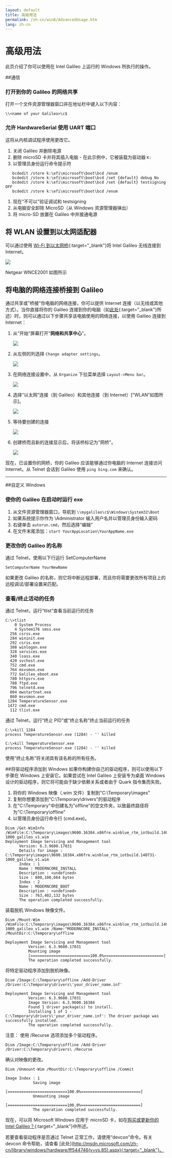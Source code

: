 ```yaml
---
layout: default
title: 高级用法
permalink: /zh-cn/win8/AdvancedUsage.htm
lang: zh-cn
---
```


# 高级用法
此页介绍了你可以使用在 Intel Galileo 上运行的 Windows 所执行的操作。

##通信

### 打开到你的 Galileo 的网络共享
打开一个文件资源管理器窗口并在地址栏中键入以下内容：

~~~
\\<name of your Galileo>\c$
~~~

### 允许 HardwareSerial 使用 UART 端口
这将从内核调试程序使用更改它。

1. 关闭 Galileo 并删除电源
1. 删除 microSD 卡并将其插入电脑 - 在此示例中，它被装载为驱动器 `K:`
1. 以管理员身份运行命令提示符

```
   bcdedit /store k:\efi\microsoft\boot\bcd /enum
   bcdedit /store k:\efi\microsoft\boot\bcd /set {default} debug No
   bcdedit /store k:\efi\microsoft\boot\bcd /set {default} testsigning OFF
   bcdedit /store k:\efi\microsoft\boot\bcd /enum

```

1. 现在“不可以”验证调试和 testsigning
1. 从电脑安全卸除 MicroSD（从 Windows 资源管理器弹出）
1. 将 micro-SD 放置在 Galileo 中并接通电源

## 将 WLAN 设置到以太网适配器
可以通过使用 [Wi-Fi 到以太网桥](http://www.newegg.com/Product/ProductList.aspx?Submit=ENE&DEPA=0&Order=BESTMATCH&Description=wireless+to+ethernet+adapter&N=-1&isNodeId=1"){:target="_blank"}将 Intel Galileo 无线连接到 Internet。

![]({{site.baseurl}}/Resources/images/galileo-wifi-bridge.png)

Netgear WNCE2001 如图所示

## 将电脑的网络连接桥接到 Galileo
通过共享或"桥接"你电脑的网络连接，你可以提供 Internet 连接（以无线或其他方式）。当你直接将你的 Galileo 连接到你的电脑（如[此处](SetupGalileo.htm){:target="_blank"}所述）时，则可以通过以下步骤共享该电脑使用的网络连接，以使用 Galileo 连接到 Internet：

1. 从“开始”屏幕打开"<b>网络和共享中心</b>"。

   ![]({{site.baseurl}}/Resources/images/Start_NetworkandSharingCenter.png)

1. 从左侧的列选择 ```Change adapter settings```。

   ![]({{site.baseurl}}/Resources/images/NetworkandSharingCenter.png)

1. 在网络连接设置中，从 ```Organize``` 下拉菜单选择 ```Layout->Menu bar```。

   ![]({{site.baseurl}}/Resources/images/NetworkConnections.png)

1. 选择“以太网”连接（到 Galileo）和其他连接（到 Internet）\[“WLAN”如图所示\]。

   ![]({{site.baseurl}}/Resources/images/NetworkBridgeConnections.png)

1. 等待要创建的连接

   ![]({{site.baseurl}}/Resources/images/Status_BridgeWait.png)

1. 创建桥而且新的连接显示后，将该桥标记为"网桥"。

   ![]({{site.baseurl}}/Resources/images/NetworkBridge.png)

现在，已设置你的网桥，你的 Galileo 应该能够通过你电脑的 Internet 连接访问 Internet。从 Telnet 会话到 Galileo 使用 ```ping bing.com``` 来确认。

---

##自定义 Windows

### 使你的 Galileo 在启动时运行 exe
1. 从文件资源管理器窗口，导航到 ```\\mygalileo\c$\Windows\System32\Boot```
1. 如果系统提示你作为 \\Administrator 输入用户名并以管理员身份输入密码
1. 右键单击 ```autorun.cmd```，然后选择“编辑”
1. 在文件末尾添加：```start YourAppLocation\YourAppName.exe```

### 更改你的 Galileo 的名称
通过 Telnet，使用以下行运行 SetComputerName

~~~
SetComputerName YourNewName
~~~


如果更改 Galileo 的名称，则它将中断远程部署，而且你将需要更改所有项目上的远程调试/部署设置来匹配。

### 查看/终止活动的任务

通过 Telnet，运行“tlist”查看当前运行的任务

~~~
C:\>tlist
    0 System Process
    4 System176 smss.exe
  256 csrss.exe
  284 wininit.exe
  292 csrss.exe
  308 winlogon.exe
  328 services.exe
  340 lsass.exe
  420 svchost.exe
  752 cmd.exe
  764 msvsmon.exe
  772 Galileo_eboot.exe
  780 httpsrv.exe
  788 ftpd.exe
  796 telnetd.exe
  804 mwstartnet.exe
  860 msvsmon.exe
 1284 TemperatureSensor.exe
 1472 cmd.exe
  112 tlist.exe
~~~

通过 Telnet，运行“终止 PID”或“终止名称”终止当前运行的任务

~~~
C:\>kill 1284
process TemperatureSensor.exe (1284) - '' killed

C:\>kill TemperatureSensor.exe
process TemperatureSensor.exe (1284) - '' killed
~~~

使用“终止名称”将关闭具有该名称的所有任务。


##将驱动程序添加到 Windows
如果你构建你自己的驱动程序，则可以使用以下步骤在 Windows 上安装它。如果尝试在 Intel Galileo 上安装专为桌面 Windows 设计的驱动程序，则它将可能由于缺少依赖关系或者由于 Quark 指令集而失败。

1. 将你的 Windows 映像（.wim 文件）复制到"C:\\Temporary\\images"
1. 复制你想要添加到"C:\\Temporary\\drivers"的驱动程序
1. 在"C:\\Temporary"中创建名为"offline"的空文件夹，以致最终路径将为"C:\\Temporary\\offline"
1. 以管理员身份运行命令行 \(cmd.exe\)。


~~~
Dism /Get-WimInfo /WimFile:C:\Temporary\images\9600.16384.x86fre.winblue_rtm_iotbuild.140731-1000_galileo_v1.wim
Deployment Image Servicing and Management tool
      Version: 6.3.9600.17031
      Details for image : C:\Temporary\images\9600.16384.x86fre.winblue_rtm_iotbuild.140731-1000_galileo_v1.wim
      Index : 1
      Name : MODERNCORE_INSTALL
      Description : <undefined>
      Size : 800,100,664 bytes
      Index : 2
      Name : MODERNCORE_BOOT
      Description : <undefined>
      Size : 763,402,132 bytes
      The operation completed successfully.
~~~

装载脱机 Windows 映像文件。

~~~
Dism /Mount-Wim /WimFile:C:\Temporary\images\9600.16384.x86fre.winblue_rtm_iotbuild.140731-1000_galileo_v1.wim /Name:"MODERNCORE_INSTALL" /MountDir:C:\Temporary\offline

Deployment Image Servicing and Management tool
          Version: 6.3.9600.17031
          Mounting image
          [==========================100.0%==========================]
          The operation completed successfully.
~~~

将特定驱动程序添加到脱机映像。

~~~
Dism /Image:C:\Temporary\offline /Add-Driver /Driver:C:\Temporary\drivers\'your_driver_name.inf'

Deployment Image Servicing and Management tool
          Version: 6.3.9600.17031
          Image Version: 6.3.9600.16384
          Found 1 driver package(s) to install.
          Installing 1 of 1 - C:\Temporary\drivers\'your_driver_name.inf': The driver package was successfully installed.
          The operation completed successfully.
~~~


  注意： 使用 /Recurse 选项添加多个驱动程序。

~~~
Dism /Image:C:\Temporary\offline /Add-Driver /Driver:C:\Temporary\drivers\ /Recurse
~~~


确认对映像的更改。

~~~
Dism /Unmount-Wim /MountDir:C:\Temporary\offline /Commit

Image Index : 1
            Saving image
            [==========================100.0%==========================]
            Unmounting image
            [==========================100.0%==========================]
            The operation completed successfully.
~~~

现在，可以将 Microsoft Windows 应用于 microSD 卡，如在[购买或更新你的 Intel Galileo？]({{site.baseurl}}/{{page.lang}}/win8/SetupGalileo.htm){:target="_blank"}中所述。


若要查看驱动程序是否通过 Telnet 正常工作，请使用“devcon”命令。有关 devcon 命令帮助，请查看 \[此处\]\(http://msdn.microsoft.com/zh-cn/library/windows/hardware/ff544746(v=vs.85).aspx){:target="_blank"}。
